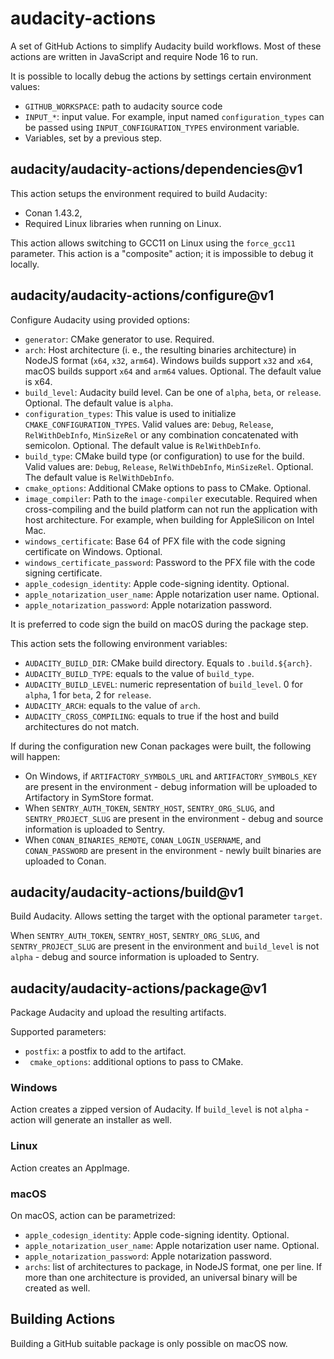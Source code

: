 # audacity-actions

A set of GitHub Actions to simplify Audacity build workflows. Most of these actions are written in JavaScript and require Node 16 to run.

It is possible to locally debug the actions by settings certain environment values:
* `GITHUB_WORKSPACE`: path to audacity source code
* `INPUT_*`: input value. For example, input named `configuration_types` can be passed using `INPUT_CONFIGURATION_TYPES` environment variable.
* Variables, set by a previous step.

##  audacity/audacity-actions/dependencies@v1

This action setups the environment required to build Audacity:
* Conan 1.43.2,
* Required Linux libraries when running on Linux.

This action allows switching to GCC11 on Linux using the `force_gcc11` parameter.
This action is a "composite" action; it is impossible to debug it locally.

## audacity/audacity-actions/configure@v1

Configure Audacity using provided options:
* `generator`: CMake generator to use. Required.
* `arch`: Host architecture (i. e., the resulting binaries architecture) in NodeJS format (`x64`, `x32`, `arm64`). Windows builds support `x32` and `x64`, macOS builds support `x64` and `arm64` values. Optional. The default value is x64.
* `build_level`: Audacity build level. Can be one of `alpha`, `beta`, or `release`. Optional. The default value is `alpha`.
* `configuration_types`: This value is used to initialize `CMAKE_CONFIGURATION_TYPES`. Valid values are: `Debug`, `Release`, `RelWithDebInfo`, `MinSizeRel` or any combination concatenated with semicolon. Optional. The default value is `RelWithDebInfo`.
 * `build_type`: CMake build type (or configuration) to use for the build. Valid values are: `Debug`, `Release`, `RelWithDebInfo`, `MinSizeRel`. Optional. The default value is `RelWithDebInfo`.
* `cmake_options`: Additional CMake options to pass to CMake. Optional.
* `image_compiler`: Path to the `image-compiler` executable. Required when cross-compiling and the build platform can not run the application with host architecture. For example, when building for AppleSilicon on Intel Mac.
* `windows_certificate`: Base 64 of PFX file with the code signing certificate on Windows. Optional.
* `windows_certificate_password`: Password to the PFX file with the code signing certificate.
* `apple_codesign_identity`: Apple code-signing identity. Optional.
* `apple_notarization_user_name`: Apple notarization user name. Optional.
* `apple_notarization_password`: Apple notarization password.

It is preferred to code sign the build on macOS during the package step.

This action sets the following environment variables:
* `AUDACITY_BUILD_DIR`: CMake build directory. Equals to `.build.${arch}`.
* `AUDACITY_BUILD_TYPE`: equals to the value of `build_type`.
* `AUDACITY_BUILD_LEVEL`: numeric representation of `build_level`. 0 for `alpha`, 1 for `beta`, 2 for `release`.
* `AUDACITY_ARCH`: equals to the value of `arch`.
* `AUDACITY_CROSS_COMPILING`: equals to true if the host and build architectures do not match.

If during the configuration new Conan packages were built, the following will happen:
* On Windows, if `ARTIFACTORY_SYMBOLS_URL` and `ARTIFACTORY_SYMBOLS_KEY` are present in the environment - debug information will be uploaded to Artifactory in SymStore format.
* When `SENTRY_AUTH_TOKEN`, `SENTRY_HOST`, `SENTRY_ORG_SLUG`, and `SENTRY_PROJECT_SLUG` are present in the environment - debug and source information is uploaded to Sentry.
* When `CONAN_BINARIES_REMOTE`, `CONAN_LOGIN_USERNAME`, and `CONAN_PASSWORD` are present in the environment - newly built binaries are uploaded to Conan.
## audacity/audacity-actions/build@v1

Build Audacity. Allows setting the target with the optional parameter `target`.

When `SENTRY_AUTH_TOKEN`, `SENTRY_HOST`, `SENTRY_ORG_SLUG`, and `SENTRY_PROJECT_SLUG` are present in the environment and `build_level` is not `alpha`  - debug and source information is uploaded to Sentry.


##  audacity/audacity-actions/package@v1

Package Audacity and upload the resulting artifacts.

Supported parameters:
* `postfix`: a postfix to add to the artifact.
* ` cmake_options`: additional options to pass to CMake.

### Windows

Action creates a zipped version of Audacity. If `build_level` is not `alpha` - action will generate an installer as well.

### Linux

Action creates an AppImage.

### macOS

On macOS, action can be parametrized:
* `apple_codesign_identity`: Apple code-signing identity. Optional.
* `apple_notarization_user_name`: Apple notarization user name. Optional.
* `apple_notarization_password`: Apple notarization password.
* `archs`: list of architectures to package, in NodeJS format, one per line. If more than one architecture is provided, an universal binary will be created as well.

## Building Actions

Building a GitHub suitable package is only possible on macOS now.
